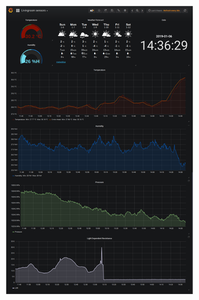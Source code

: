 <div align="center">
  <img width="600" src="media/grafana_screenshot.png" alt="Screenshot">
</div>
